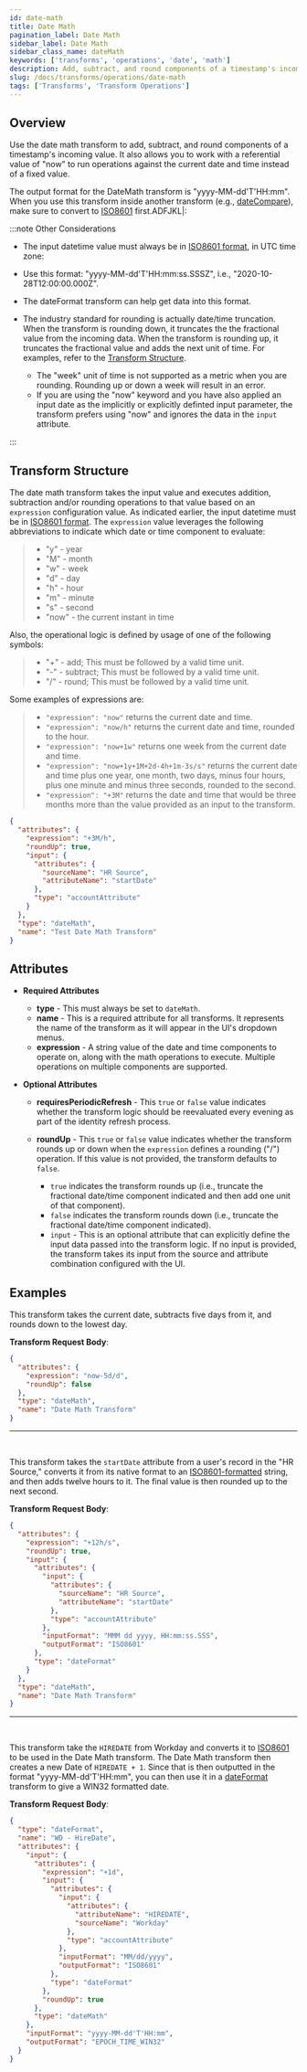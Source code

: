 ```yaml
---
id: date-math
title: Date Math
pagination_label: Date Math
sidebar_label: Date Math
sidebar_class_name: dateMath
keywords: ['transforms', 'operations', 'date', 'math']
description: Add, subtract, and round components of a timestamp's incoming value.
slug: /docs/transforms/operations/date-math
tags: ['Transforms', 'Transform Operations']
---
```


## Overview

Use the date math transform to add, subtract, and round components of a timestamp's incoming value. It also allows you to work with a referential value of "now" to run operations against the current date and time instead of a fixed value.

The output format for the DateMath transform is "yyyy-MM-dd'T'HH:mm". When you use this transform inside another transform (e.g., [dateCompare](./date-compare.md)), make sure to convert to [ISO8601](https://en.wikipedia.org/wiki/ISO_8601) first.ADFJKL|:


:::note Other Considerations

- The input datetime value must always be in [ISO8601 format](https://en.wikipedia.org/wiki/ISO_8601), in UTC time zone:

- Use this format: "yyyy-MM-dd'T'HH:mm:ss.SSSZ", i.e., "2020-10-28T12:00:00.000Z".
- The dateFormat transform can help get data into this format.

- The industry standard for rounding is actually date/time truncation. When the transform is rounding down, it truncates the the fractional value from the incoming data. When the transform is rounding up, it truncates the fractional value and adds the next unit of time. For examples, refer to the [Transform Structure](#transform-structure).
  - The "week" unit of time is not supported as a metric when you are rounding. Rounding up or down a week will result in an error.
  - If you are using the "now" keyword and you have also applied an input date as the implicitly or explicitly definted input parameter, the transform prefers using "now" and ignores the data in the `input` attribute.

:::

## Transform Structure

The date math transform takes the input value and executes addition, subtraction and/or rounding operations to that value based on an `expression` configuration value. As indicated earlier, the input datetime must be in [ISO8601 format](https://en.wikipedia.org/wiki/ISO_8601). The `expression` value leverages the following abbreviations to indicate which date or time component to evaluate:

> - "y" - year
> - "M" - month
> - "w" - week
> - "d" - day
> - "h" - hour
> - "m" - minute
> - "s" - second
> - "now" - the current instant in time

Also, the operational logic is defined by usage of one of the following symbols:

> - "+" - add; This must be followed by a valid time unit.
> - "-" - subtract; This must be followed by a valid time unit.
> - "/" - round; This must be followed by a valid time unit.

Some examples of expressions are:

> - `"expression": "now"` returns the current date and time.
> - `"expression": "now/h"` returns the current date and time, rounded to the hour.
> - `"expression": "now+1w"` returns one week from the current date and time.
> - `"expression": "now+1y+1M+2d-4h+1m-3s/s"` returns the current date and time plus one year, one month, two days, minus four hours, plus one minute and minus three seconds, rounded to the second.
> - `"expression": "+3M"` returns the date and time that would be three months more than the value provided as an input to the transform.

```json
{
  "attributes": {
    "expression": "+3M/h",
    "roundUp": true,
    "input": {
      "attributes": {
        "sourceName": "HR Source",
        "attributeName": "startDate"
      },
      "type": "accountAttribute"
    }
  },
  "type": "dateMath",
  "name": "Test Date Math Transform"
}
```

## Attributes

- **Required Attributes**

  - **type** - This must always be set to `dateMath`.
  - **name** - This is a required attribute for all transforms. It represents the name of the transform as it will appear in the UI's dropdown menus.
  - **expression** - A string value of the date and time components to operate on, along with the math operations to execute. Multiple operations on multiple components are supported.

- **Optional Attributes**

  - **requiresPeriodicRefresh** - This `true` or `false` value indicates whether the transform logic should be reevaluated every evening as part of the identity refresh process.
  - **roundUp** - This `true` or `false` value indicates whether the transform rounds up or down when the `expression` defines a rounding ("/") operation. If this value is not provided, the transform defaults to `false`.

    - `true` indicates the transform rounds up (i.e., truncate the fractional date/time component indicated and then add one unit of that component).
    - `false` indicates the transform rounds down (i.e., truncate the fractional date/time component indicated).
    - `input` - This is an optional attribute that can explicitly define the input data passed into the transform logic. If no input is provided, the transform takes its input from the source and attribute combination configured with the UI.

## Examples

This transform takes the current date, subtracts five days from it, and rounds down to the lowest day.

**Transform Request Body**:

```json
{
  "attributes": {
    "expression": "now-5d/d",
    "roundUp": false
  },
  "type": "dateMath",
  "name": "Date Math Transform"
}
```

---

<p>&nbsp;</p>

This transform takes the `startDate` attribute from a user's record in the "HR Source," converts it from its native format to an [ISO8601-formatted](https://en.wikipedia.org/wiki/ISO_8601) string, and then adds twelve hours to it. The final value is then rounded up to the next second.

**Transform Request Body**:

```json
{
  "attributes": {
    "expression": "+12h/s",
    "roundUp": true,
    "input": {
      "attributes": {
        "input": {
          "attributes": {
            "sourceName": "HR Source",
            "attributeName": "startDate"
          },
          "type": "accountAttribute"
        },
        "inputFormat": "MMM dd yyyy, HH:mm:ss.SSS",
        "outputFormat": "ISO8601"
      },
      "type": "dateFormat"
    }
  },
  "type": "dateMath",
  "name": "Date Math Transform"
}
```

---

<p>&nbsp;</p>

This transform take the `HIREDATE` from Workday and converts it to [ISO8601](https://en.wikipedia.org/wiki/ISO_8601) to be used in the Date Math transform. The Date Math transform then creates a new Date of `HIREDATE + 1`. Since that is then outputted in the format "yyyy-MM-dd'T'HH:mm", you can then use it in a [dateFormat](/idn/docs/transforms/operations/date-format) transform to give a WIN32 formatted date.

**Transform Request Body**:

```json
{
  "type": "dateFormat",
  "name": "WD - HireDate",
  "attributes": {
    "input": {
      "attributes": {
        "expression": "+1d",
        "input": {
          "attributes": {
            "input": {
              "attributes": {
                "attributeName": "HIREDATE",
                "sourceName": "Workday"
              },
              "type": "accountAttribute"
            },
            "inputFormat": "MM/dd/yyyy",
            "outputFormat": "ISO8601"
          },
          "type": "dateFormat"
        },
        "roundUp": true
      },
      "type": "dateMath"
    },
    "inputFormat": "yyyy-MM-dd'T'HH:mm",
    "outputFormat": "EPOCH_TIME_WIN32"
  }
}
```

